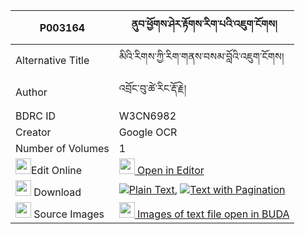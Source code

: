 |P003164|ནུབ་ཕྱོགས་ཤེར་རྟོགས་རིག་པའི་འཇུག་ངོགས། 
| --- | --- 
|Alternative Title |མིའི་རིགས་ཀྱི་རིག་གནས་བསམ་བློའི་འཇུག་ངོགས།
|Author| འབྲོང་བུ་ཚེ་རིང་རྡོ་རྗེ།
|BDRC ID | W3CN6982
|Creator | Google OCR
|Number of Volumes| 1
|<img width="25" src="https://img.icons8.com/color/25/000000/edit-property.png">Edit Online| [<img width="25" src="https://avatars.githubusercontent.com/u/45091458?s=200&v=4"> Open in Editor](http://editor.openpecha.org/P003164)
|<img width="25" src="https://img.icons8.com/fluent/48/000000/download-2.png"/>  Download | [![](https://img.icons8.com/color/20/000000/txt.png)Plain Text](https://github.com/Openpecha/P003164/releases/download/v2/nubchok_sher_tok_rigpa_i_jukng_plain_P003164.zip), [![](https://img.icons8.com/color/20/000000/txt.png)Text with Pagination](https://github.com/Openpecha/P003164/releases/download/v2/nubchok_sher_tok_rigpa_i_jukng_pages_P003164.zip)
|<img width="25" src="https://img.icons8.com/plasticine/100/000000/pictures-folder.png"/>  Source Images | [<img width="25" src="https://library.bdrc.io/icons/BUDA-small.svg"> Images of text file open in BUDA](https://library.bdrc.io/show/bdr:W3CN6982)